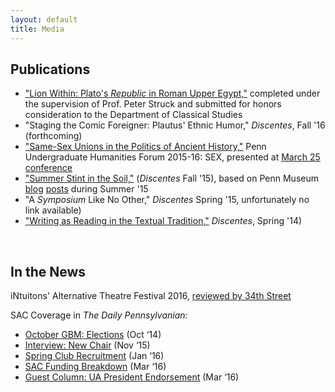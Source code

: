 ```yaml
---
layout: default
title: Media
---
```


## Publications

* ["Lion Within: Plato's *Republic* in Roman Upper Egypt,"](/med/clst_honors.pdf) completed under the supervision of Prof. Peter Struck and submitted for honors consideration to the Department of Classical Studies
* "Staging the Comic Foreigner: Plautus' Ethnic Humor," *Discentes*, Fall '16 (forthcoming)
* ["Same-Sex Unions in the Politics of Ancient History,"](http://repository.upenn.edu/uhf_2016/10/) Penn Undergraduate Humanities Forum 2015-16: SEX, presented at [March 25 conference](https://www.phf.upenn.edu/events/points-contact)
* ["Summer Stint in the Soil,"](http://repository.upenn.edu/discentesjournal/vol4/iss1/6/) (*Discentes* Fall '15), based on Penn Museum  [blog](https://www.penn.museum/blog/museum/travel-days-no-sleep-till-ben-gurion-jeremy-cohen/) [posts](https://www.penn.museum/blog/museum/the-work-goes-sub-awning-yawning-on-jeremy-cohen/) during Summer '15
* "A *Symposium* Like No Other," *Discentes* Spring '15, unfortunately no link available)
* ["Writing as Reading in the Textual Tradition,"](http://repository.upenn.edu/discentesjournal/vol2/iss2/4/) *Discentes*, Spring '14)
<div>&nbsp;</div>

## In the News

iNtuitons' Alternative Theatre Festival 2016, [reviewed by 34th Street](http://www.34st.com/article/2016/09/the-alternative-theatre-festival-skydiving-and-fallopian-tubes)

<p>SAC Coverage in <em>The Daily Pennsylvanian:</em></p>
<ul>
  <li><a href="http://www.thedp.com/article/2014/10/sac-gbm-october">October GBM: Elections</a> (Oct ‘14)</li>
  <li><a href="http://www.thedp.com/article/2015/11/student-activities-council-announces-new-chair">Interview: New Chair</a> (Nov ‘15)</li>
  <li><a href="http://www.thedp.com/article/2016/01/spring-club-recruitment">Spring Club Recruitment</a> (Jan ‘16)</li>
  <li><a href="http://www.thedp.com/article/2016/03/sac-funding-breakdown">SAC Funding Breakdown</a> (Mar ‘16)</li>
  <li><a href="http://www.thedp.com/article/2016/03/guest-column-jesus-perez-billy-clarke-jeremy-cohen">Guest Column: UA President Endorsement</a> (Mar ‘16)</li>
</ul>
